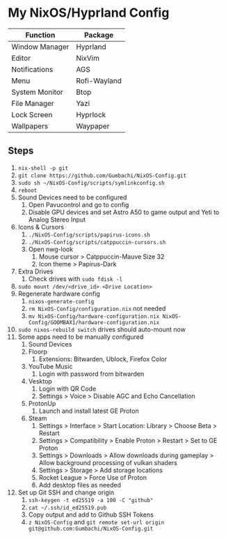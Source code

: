 # My NixOS/Hyprland Config


| Function       | Package      |
| -------------- | ------------ |
| Window Manager | Hyprland     |
| Editor         | NixVim       |
| Notifications  | AGS          |
| Menu           | Rofi-Wayland |
| System Monitor | Btop         |
| File Manager   | Yazi         |
| Lock Screen    | Hyprlock     |
| Wallpapers     | Waypaper     |

## Steps

1. `nix-shell -p git`
2. `git clone https://github.com/Gumbachi/NixOS-Config.git`
3. `sudo sh ~/NixOS-Config/scripts/symlinkconfig.sh`
4. `reboot`
5. Sound Devices need to be configured
   1. Open Pavucontrol and go to config
   2. Disable GPU devices and set Astro A50 to game output and Yeti to Analog Stereo Input
6. Icons & Cursors
   1. `./NixOS-Config/scripts/papirus-icons.sh`
   2. `./NixOS-Config/scripts/catppuccin-cursors.sh`
   3. Open nwg-look
      1. Mouse cursor > Catppuccin-Mauve Size 32
      2. Icon theme > Papirus-Dark
7. Extra Drives
   1. Check drives with `sudo fdisk -l`
  2. `sudo mount /dev/<drive_id> <Drive Location>`
   3. Regenerate hardware config
      1. `nixos-generate-config`
      2. `rm NixOS-Config/configuration.nix` not needed
      3. `mv NixOS-Config/hardware-configuration.nix NixOS-Config/GOOMBAX1/hardware-configuration.nix`
   4. `sudo nixos-rebuild switch` drives should auto-mount now
8. Some apps need to be manually configured
    1. Sound Devices
    2. Floorp
       1. Extensions: Bitwarden, Ublock, Firefox Color
    3. YouTube Music
       1. Login with password from bitwarden
    4. Vesktop
       1. Login with QR Code
       2. Settings > Voice > Disable AGC and Echo Cancellation
    5. ProtonUp
       1. Launch and install latest GE Proton
    6. Steam
       1. Settings > Interface > Start Location: Library > Choose Beta > Restart
       2. Settings > Compatibility > Enable Proton > Restart > Set to GE Proton
       3. Settings > Downloads > Allow downloads during gameplay > Allow background processing of vulkan shaders
       4. Settings > Storage > Add storage locations
       5. Rocket League > Force Use of Proton
       6. Add desktop files as needed
9. Set up Git SSH and change origin
    1. `ssh-keygen -t ed25519 -a 100 -C "github"`
    2. `cat ~/.ssh/id_ed25519.pub`
    3. Copy output and add to Github SSH Tokens
    4. `z NixOS-Config` and `git remote set-url origin git@github.com:Gumbachi/NixOS-Config.git`
